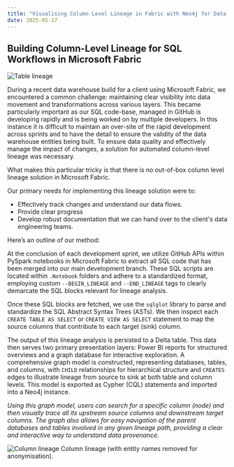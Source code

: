 ```yaml
---
title: "Visualising Column Level Lineage in Fabric with Neo4j for Data Warehouse Build-Outs"
date: 2025-05-17
---
```


## Building Column-Level Lineage for SQL Workflows in Microsoft Fabric

![Table lineage](/benjamin-data/docs/assets/images/table_lineage.png)

During a recent data warehouse build for a client using Microsoft Fabric, we encountered a common challenge: maintaining clear visibility into data movement and transformations across various layers. This became particularly important as our SQL code-base, managed in GitHub is developing rapidly and is being worked on by multiple developers. In this instance it is difficult to maintain an over-site of the rapid development across sprints and to have the detail to ensure the validity of the data warehouse entities being built. To ensure data quality and effectively manage the impact of changes, a solution for automated column-level lineage was necessary.

What makes this particular tricky is that there is no out-of-box column level lineage solution in Microsoft Fabric.

Our primary needs for implementing this lineage solution were to:

* Effectively track changes and understand our data flows.
* Provide clear progress
* Develop robust documentation that we can hand over to the client's data engineering teams.

Here’s an outline of our method:

At the conclusion of each development sprint, we utilize GitHub APIs within PySpark notebooks in Microsoft Fabric to extract all SQL code that has been merged into our main development branch. These SQL scripts are located within `.Notebook` folders and adhere to a standardized format, employing custom `--BEGIN_LINEAGE` and `--END_LINEAGE` tags to clearly demarcate the SQL blocks relevant for lineage analysis.

Once these SQL blocks are fetched, we use the `sqlglot` library to parse and standardize the SQL Abstract Syntax Trees (ASTs). We then inspect each `CREATE TABLE AS SELECT` or `CREATE VIEW AS SELECT` statement to map the source columns that contribute to each target (sink) column.

The output of this lineage analysis is persisted to a Delta table. This data then serves two primary presentation layers: Power BI reports for structured overviews and a graph database for interactive exploration. A comprehensive graph model is constructed, representing databases, tables, and columns, with `CHILD` relationships for hierarchical structure and `CREATES` edges to illustrate lineage from source to sink at both table and column levels. This model is exported as Cypher (CQL) statements and imported into a Neo4j instance.

*Using this graph model, users can search for a specific column (node) and then visually trace all its upstream source columns and downstream target columns. The graph also allows for easy navigation of the parent databases and tables involved in any given lineage path, providing a clear and interactive way to understand data provenance.*

![Column lineage](/benjamin-data/docs/assets/images/column_lineage.png)
Column lineage (with entity names removed for anonymisation).

